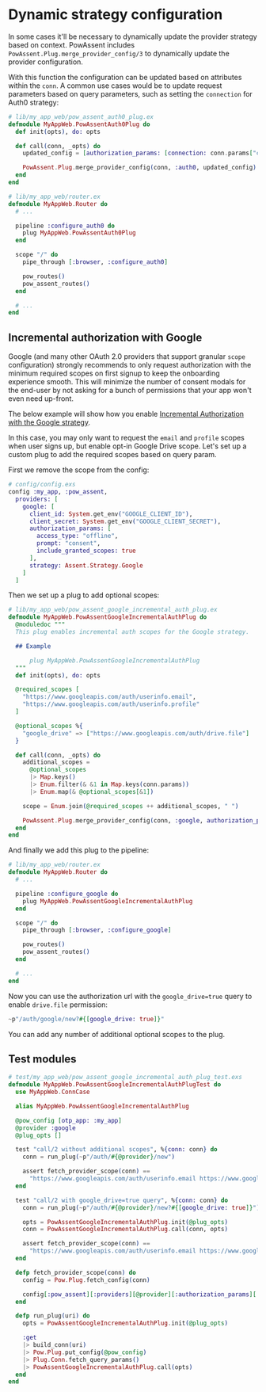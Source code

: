 # Dynamic strategy configuration

In some cases it'll be necessary to dynamically update the provider strategy based on context. PowAssent includes `PowAssent.Plug.merge_provider_config/3` to dynamically update the provider configuration.

With this function the configuration can be updated based on attributes within the `conn`. A common use cases would be to update request parameters based on query parameters, such as setting the `connection` for Auth0 strategy:

```elixir
# lib/my_app_web/pow_assent_auth0_plug.ex
defmodule MyAppWeb.PowAssentAuth0Plug do
  def init(opts), do: opts

  def call(conn, _opts) do
    updated_config = [authorization_params: [connection: conn.params["connection"]]]

    PowAssent.Plug.merge_provider_config(conn, :auth0, updated_config)
  end
end

# lib/my_app_web/router.ex
defmodule MyAppWeb.Router do
  # ...

  pipeline :configure_auth0 do
    plug MyAppWeb.PowAssentAuth0Plug
  end

  scope "/" do
    pipe_through [:browser, :configure_auth0]

    pow_routes()
    pow_assent_routes()
  end

  # ...
end
```

## Incremental authorization with Google

Google (and many other OAuth 2.0 providers that support granular `scope` configuration) strongly recommends to only request authorization with the minimum required scopes on first signup to keep the onboarding experience smooth. This will minimize the number of consent modals for the end-user by not asking for a bunch of permissions that your app won't even need up-front.

The below example will show how you enable [Incremental Authorization with the Google strategy](https://developers.google.com/identity/protocols/oauth2/web-server#incrementalAuth).

In this case, you may only want to request the `email` and `profile` scopes when user signs up, but enable opt-in Google Drive scope. Let's set up a custom plug to add the required scopes based on query param.

First we remove the scope from the config:

```elixir
# config/config.exs
config :my_app, :pow_assent,
  providers: [
    google: [
      client_id: System.get_env("GOOGLE_CLIENT_ID"),
      client_secret: System.get_env("GOOGLE_CLIENT_SECRET"),
      authorization_params: [
        access_type: "offline",
        prompt: "consent",
        include_granted_scopes: true
      ],
      strategy: Assent.Strategy.Google
    ]
  ]
```

Then we set up a plug to add optional scopes:

```elixir
# lib/my_app_web/pow_assent_google_incremental_auth_plug.ex
defmodule MyAppWeb.PowAssentGoogleIncrementalAuthPlug do
  @moduledoc """
  This plug enables incremental auth scopes for the Google strategy.

  ## Example

      plug MyAppWeb.PowAssentGoogleIncrementalAuthPlug
  """
  def init(opts), do: opts

  @required_scopes [
    "https://www.googleapis.com/auth/userinfo.email",
    "https://www.googleapis.com/auth/userinfo.profile"
  ]

  @optional_scopes %{
    "google_drive" => ["https://www.googleapis.com/auth/drive.file"]
  }

  def call(conn, _opts) do
    additional_scopes =
      @optional_scopes
      |> Map.keys()
      |> Enum.filter(& &1 in Map.keys(conn.params))
      |> Enum.map(& @optional_scopes[&1])

    scope = Enum.join(@required_scopes ++ additional_scopes, " ")

    PowAssent.Plug.merge_provider_config(conn, :google, authorization_params: [scope: scope])
  end
end
```

And finally we add this plug to the pipeline:

```elixir
# lib/my_app_web/router.ex
defmodule MyAppWeb.Router do
  # ...

  pipeline :configure_google do
    plug MyAppWeb.PowAssentGoogleIncrementalAuthPlug
  end

  scope "/" do
    pipe_through [:browser, :configure_google]

    pow_routes()
    pow_assent_routes()
  end

  # ...
end
```

Now you can use the authorization url with the `google_drive=true` query to enable `drive.file` permission:

```elixir
~p"/auth/google/new?#{[google_drive: true]}"
```

You can add any number of additional optional scopes to the plug.

## Test modules

```elixir
# test/my_app_web/pow_assent_google_incremental_auth_plug_test.exs
defmodule MyAppWeb.PowAssentGoogleIncrementalAuthPlugTest do
  use MyAppWeb.ConnCase

  alias MyAppWeb.PowAssentGoogleIncrementalAuthPlug

  @pow_config [otp_app: :my_app]
  @provider :google
  @plug_opts []

  test "call/2 without additional scopes", %{conn: conn} do
    conn = run_plug(~p"/auth/#{@provider}/new")

    assert fetch_provider_scope(conn) ==
      "https://www.googleapis.com/auth/userinfo.email https://www.googleapis.com/auth/userinfo.profile"
  end

  test "call/2 with google_drive=true query", %{conn: conn} do
    conn = run_plug(~p"/auth/#{@provider}/new?#{[google_drive: true]}")

    opts = PowAssentGoogleIncrementalAuthPlug.init(@plug_opts)
    conn = PowAssentGoogleIncrementalAuthPlug.call(conn, opts)

    assert fetch_provider_scope(conn) ==
      "https://www.googleapis.com/auth/userinfo.email https://www.googleapis.com/auth/userinfo.profile https://www.googleapis.com/auth/drive.file"
  end

  defp fetch_provider_scope(conn) do
    config = Pow.Plug.fetch_config(conn)

    config[:pow_assent][:providers][@provider][:authorization_params][:scope]
  end

  defp run_plug(uri) do
    opts = PowAssentGoogleIncrementalAuthPlug.init(@plug_opts)

    :get
    |> build_conn(uri)
    |> Pow.Plug.put_config(@pow_config)
    |> Plug.Conn.fetch_query_params()
    |> PowAssentGoogleIncrementalAuthPlug.call(opts)
  end
end
```